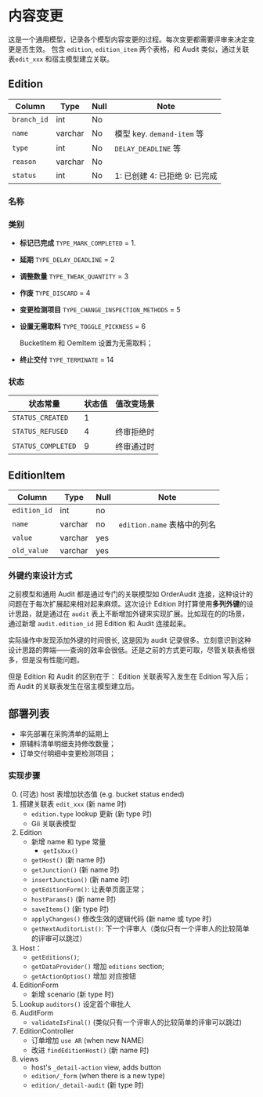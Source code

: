# 内容变更

这是一个通用模型，记录各个模型内容变更的过程。每次变更都需要评审来决定变更是否生效。
包含 `edition`, `edition_item` 两个表格，和 Audit 类似，通过关联表`edit_xxx` 和宿主模型建立关联。

Edition
---------------------------------------------------------------------------

Column                      | Type      | Null | Note
----------------------------|-----------|------|-------
`branch_id`                 | int       | No   | 
`name`                      | varchar   | No   | 模型 key. `demand-item` 等
`type`                      | int       | No   | `DELAY_DEADLINE` 等
`reason`                    | varchar   | No   | 
`status`                    | int       | No   | 1: 已创建 4: 已拒绝 9: 已完成


### 名称
### 类别
- **标记已完成** `TYPE_MARK_COMPLETED` = 1.
- **延期** `TYPE_DELAY_DEADLINE` = 2
- **调整数量** `TYPE_TWEAK_QUANTITY` = 3
- **作废** `TYPE_DISCARD` = 4
- **变更检测项目** `TYPE_CHANGE_INSPECTION_METHODS` = 5
- **设置无需取料** `TYPE_TOGGLE_PICKNESS` = 6
  
  BucketItem 和 OemItem 设置为无需取料；
- **终止交付** `TYPE_TERMINATE` = 14

### 状态

状态常量                | 状态值 | 值改变场景
------------------------|--------|------------
`STATUS_CREATED`        |   1    | 
`STATUS_REFUSED`        |   4    | 终审拒绝时 
`STATUS_COMPLETED`      |   9    | 终审通过时

EditionItem
---------------------------------------------------------------------------

Column                      | Type      | Null | Note
----------------------------|-----------|------|-------
`edition_id`                | int       | no   | 
`name`                      | varchar   | no   | `edition.name` 表格中的列名
`value`                     | varchar   | yes  | 
`old_value`                 | varchar   | yes  | 

### 外键约束设计方式

之前模型和通用 Audit 都是通过专门的关联模型如 OrderAudit 连接，这种设计的问题在于每次扩展起来相对起来麻烦。这次设计 Edition 时打算使用**多列外键**的设计思路，就是通过在 `audit` 表上不断增加外键来实现扩展。比如现在的的场景，通过新增 `audit.edition_id` 把 Edition 和 Audit 连接起来。

实际操作中发现添加外键的时间很长, 这是因为 audit 记录很多。立刻意识到这种设计思路的弊端——查询的效率会很低。还是之前的方式更可取，尽管关联表格很多，但是没有性能问题。

但是 Edition 和 Audit 的区别在于： Edition 关联表写入发生在 Edition 写入后；而 Audit 的关联表发生在宿主模型建立后。

部署列表
---------------------------------------------------------------------------

- 率先部署在采购清单的延期上
- 原辅料清单明细支持修改数量；
- 订单交付明细中变更检测项目；

### 实现步骤

0. (可选) host 表增加状态值 (e.g. bucket status ended)
1. 搭建关联表 `edit_xxx` (新 name 时)
    - `edition.type` lookup 更新 (新 type 时)
    - Gii 关联表模型
3. Edition
    - 新增 name 和 type 常量
        - `getIsXxx()`
    - `getHost()` (新 name 时)
    - `getJunction()` (新 name 时)
    - `insertJunction()` (新 name 时)
    - `getEditionForm()`: 让表单页面正常；
    - `hostParams()` (新 name 时)
    - `saveItems()` (新 type 时)
    - `applyChanges()` 修改生效的逻辑代码 (新 name 或 type 时)
    - `getNextAuditorList()`: 下一个评审人（类似只有一个评审人的比较简单的评审可以跳过）
2. Host：
    - `getEditions()`;
    - `getDataProvider()` 增加 `editions` section;
    - `getActionOptios()` 增加 对应按钮
4. EditionForm
    - 新增 scenario (新 type 时)
3. Lookup
    `auditors()` 设定首个审批人
5. AuditForm
    - `validateIsFinal()` (类似只有一个评审人的比较简单的评审可以跳过)
3. EditionController
    - 订单增加 `use AR` (when new NAME)
    - 改进 `findEditionHost()` (新 name 时)
5. views
    - host's `_detail-action` view, adds button
    - `edition/_form` (when there is a new type)
    - `edition/_detail-audit` (新 type 时)
